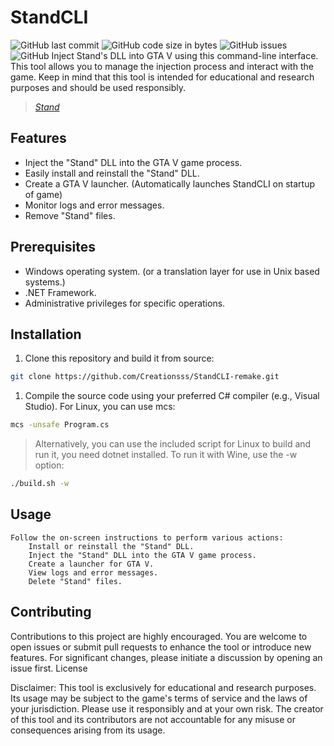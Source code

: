 # StandCLI
![GitHub last commit](https://img.shields.io/github/last-commit/Creationsss/StandCLI-remake)
![GitHub code size in bytes](https://img.shields.io/github/languages/code-size/Creationsss/StandCLI-remake)
![GitHub issues](https://img.shields.io/github/issues/Creationsss/StandCLI-remake)
![GitHub](https://img.shields.io/github/license/Creationsss/StandCLI-remake)
Inject Stand's DLL into GTA V using this command-line interface. This tool allows you to manage the injection process and interact with the game. Keep in mind that this tool is intended for educational and research purposes and should be used responsibly.

> [*Stand*](https://stand.gg/)

## Features

- Inject the "Stand" DLL into the GTA V game process.
- Easily install and reinstall the "Stand" DLL.
- Create a GTA V launcher. (Automatically launches StandCLI on startup of game)
- Monitor logs and error messages.
- Remove "Stand" files.

## Prerequisites

- Windows operating system. (or a translation layer for use in Unix based systems.)
- .NET Framework.
- Administrative privileges for specific operations.

## Installation

1. Clone this repository and build it from source:

```bash
git clone https://github.com/Creationsss/StandCLI-remake.git
```

1. Compile the source code using your preferred C# compiler (e.g., Visual Studio). For Linux, you can use mcs:
```bash
mcs -unsafe Program.cs
```

> Alternatively, you can use the included script for Linux to build and run it, you need dotnet installed. To run it with Wine, use the -w option:

```bash
./build.sh -w
```

## Usage
    Follow the on-screen instructions to perform various actions:
        Install or reinstall the "Stand" DLL.
        Inject the "Stand" DLL into the GTA V game process.
        Create a launcher for GTA V.
        View logs and error messages.
        Delete "Stand" files.

## Contributing

Contributions to this project are highly encouraged. You are welcome to open issues or submit pull requests to enhance the tool or introduce new features. For significant changes, please initiate a discussion by opening an issue first.
License

Disclaimer: This tool is exclusively for educational and research purposes. Its usage may be subject to the game's terms of service and the laws of your jurisdiction. Please use it responsibly and at your own risk. The creator of this tool and its contributors are not accountable for any misuse or consequences arising from its usage.
